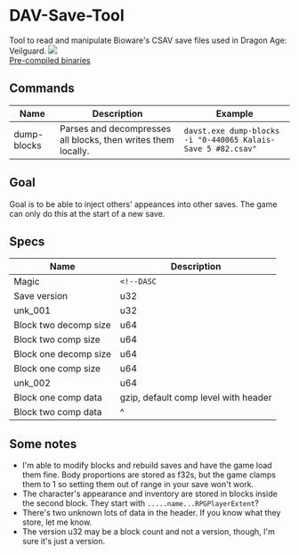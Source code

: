 # DAV-Save-Tool
Tool to read and manipulate Bioware's CSAV save files used in Dragon Age: Veilguard.
![](https://i.imgur.com/g1fyuB4.png)    
[Pre-compiled binaries](https://github.com/Sorrow446/DAV-Save-Tool/releases)

## Commands  
|Name|Description|Example|
| --- | --- | --- |
|dump-blocks|Parses and decompresses all blocks, then writes them locally.|`davst.exe dump-blocks -i "0-440065 Kalais-Save 5 #82.csav"`

## Goal
Goal is to be able to inject others' appeances into other saves. The game can only do this at the start of a new save.

## Specs
|Name|Description|
| --- | --- |
|Magic|`<!--DASC`|
|Save version|u32|
|unk_001|u32|
|Block two decomp size|u64|
|Block two comp size|u64|
|Block one decomp size|u64|
|Block one comp size|u64|
|unk_002|u64|
|Block one comp data|gzip, default comp level with header|
|Block two comp data|^|

## Some notes
- I'm able to modify blocks and rebuild saves and have the game load them fine. Body proportions are stored as f32s, but the game clamps them to 1 so setting them out of range in your save won't work.
- The character's appearance and inventory are stored in blocks inside the second block. They start with `.....name...RPGPlayerExtent`?
- There's two unknown lots of data in the header. If you know what they store, let me know.
- The version u32 may be a block count and not a version, though, I'm sure it's just a version.
